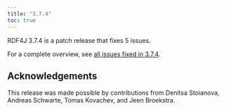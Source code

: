 ```yaml
---
title: "3.7.4"
toc: true
---
```

RDF4J 3.7.4 is a patch release that fixes 5 issues.

For a complete overview, see [all issues fixed in 3.7.4](https://github.com/eclipse/rdf4j/milestone/73?closed=1).

## Acknowledgements

This release was made possible by contributions from Denitsa Stoianova, Andreas Schwarte, Tomas Kovachev, and Jeen Broekstra.
